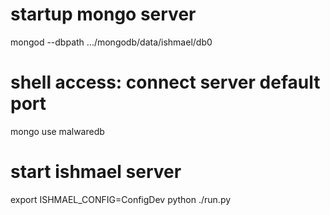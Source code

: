 # startup mongo server
mongod --dbpath .../mongodb/data/ishmael/db0

# shell access: connect server default port
mongo
use malwaredb

# start ishmael server
export ISHMAEL_CONFIG=ConfigDev
python ./run.py
